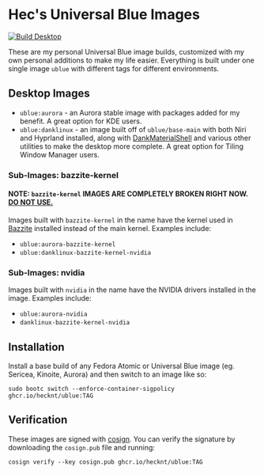 # Hec's Universal Blue Images

[![Build Desktop](https://github.com/hecknt/ublue/actions/workflows/build-desktop.yml/badge.svg)](https://github.com/hecknt/ublue/actions/workflows/build-desktop.yml)

These are my personal Universal Blue image builds, customized with my own personal additions to make my life easier. Everything is built under one single image `ublue` with different tags for different environments.

## Desktop Images

- `ublue:aurora` - an Aurora stable image with packages added for my benefit. A great option for KDE users.
- `ublue:danklinux` - an image built off of `ublue/base-main` with both Niri and Hyprland installed, along with [DankMaterialShell](https://github.com/AvengeMedia/DankMaterialShell/) and various other utilities to make the desktop more complete. A great option for Tiling Window Manager users.

### Sub-Images: bazzite-kernel
#### NOTE: `bazzite-kernel` IMAGES ARE COMPLETELY BROKEN RIGHT NOW. <ins>DO NOT USE.</ins>

Images built with `bazzite-kernel` in the name have the kernel used in [Bazzite](https://bazzite.gg) installed instead of the main kernel. Examples include:
- `ublue:aurora-bazzite-kernel`
- `ublue:danklinux-bazzite-kernel-nvidia`

### Sub-Images: nvidia
Images built with `nvidia` in the name have the NVIDIA drivers installed in the image. Examples include:
- `ublue:aurora-nvidia`
- `danklinux-bazzite-kernel-nvidia`

## Installation

Install a base build of any Fedora Atomic or Universal Blue image (eg. Sericea, Kinoite, Aurora) and then switch to an image like so:

```
sudo bootc switch --enforce-container-sigpolicy ghcr.io/hecknt/ublue:TAG
```

## Verification

These images are signed with [cosign](https://docs.sigstore.dev/cosign/overview/). You can verify the signature by downloading the `cosign.pub` file and running:

```
cosign verify --key cosign.pub ghcr.io/hecknt/ublue:TAG
```

